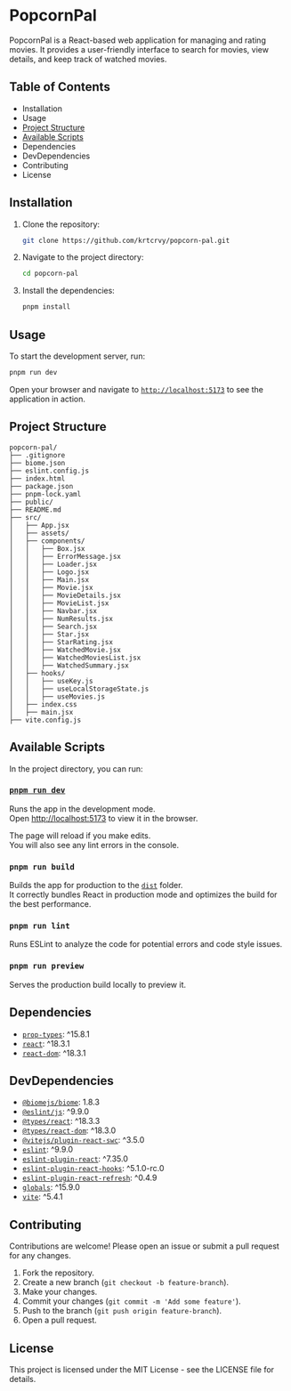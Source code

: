 # PopcornPal

PopcornPal is a React-based web application for managing and rating movies. It provides a user-friendly interface to search for movies, view details, and keep track of watched movies.

## Table of Contents

- Installation
- Usage
- [Project Structure](#project-structure)
- [Available Scripts](#available-scripts)
- Dependencies
- DevDependencies
- Contributing
- License

## Installation

1. Clone the repository:
   ```sh
   git clone https://github.com/krtcrvy/popcorn-pal.git
   ```
2. Navigate to the project directory:
   ```sh
   cd popcorn-pal
   ```
3. Install the dependencies:
   ```sh
   pnpm install
   ```

## Usage

To start the development server, run:

```sh
pnpm run dev
```

Open your browser and navigate to [`http://localhost:5173`](command:_github.copilot.openSymbolFromReferences?%5B%22%22%2C%5B%7B%22uri%22%3A%7B%22scheme%22%3A%22file%22%2C%22authority%22%3A%22%22%2C%22path%22%3A%22%2FUsers%2Fkarbi%2FDocuments%2FGitHub%2Fpopcorn-pal%2FREADME.md%22%2C%22query%22%3A%22%22%2C%22fragment%22%3A%22%22%7D%2C%22pos%22%3A%7B%22line%22%3A27%2C%22character%22%3A35%7D%7D%5D%2C%22a2ef3b6e-9a5b-44f1-95ba-79fb647fc35c%22%5D "Go to definition") to see the application in action.

## Project Structure

```
popcorn-pal/
├── .gitignore
├── biome.json
├── eslint.config.js
├── index.html
├── package.json
├── pnpm-lock.yaml
├── public/
├── README.md
├── src/
│   ├── App.jsx
│   ├── assets/
│   ├── components/
│   │   ├── Box.jsx
│   │   ├── ErrorMessage.jsx
│   │   ├── Loader.jsx
│   │   ├── Logo.jsx
│   │   ├── Main.jsx
│   │   ├── Movie.jsx
│   │   ├── MovieDetails.jsx
│   │   ├── MovieList.jsx
│   │   ├── Navbar.jsx
│   │   ├── NumResults.jsx
│   │   ├── Search.jsx
│   │   ├── Star.jsx
│   │   ├── StarRating.jsx
│   │   ├── WatchedMovie.jsx
│   │   ├── WatchedMoviesList.jsx
│   │   ├── WatchedSummary.jsx
│   ├── hooks/
│   │   ├── useKey.js
│   │   ├── useLocalStorageState.js
│   │   ├── useMovies.js
│   ├── index.css
│   ├── main.jsx
├── vite.config.js
```

## Available Scripts

In the project directory, you can run:

### [`pnpm run dev`](command:_github.copilot.openSymbolFromReferences?%5B%22%22%2C%5B%7B%22uri%22%3A%7B%22scheme%22%3A%22file%22%2C%22authority%22%3A%22%22%2C%22path%22%3A%22%2FUsers%2Fkarbi%2FDocuments%2FGitHub%2Fpopcorn-pal%2FREADME.md%22%2C%22query%22%3A%22%22%2C%22fragment%22%3A%22%22%7D%2C%22pos%22%3A%7B%22line%22%3A24%2C%22character%22%3A0%7D%7D%5D%2C%22a2ef3b6e-9a5b-44f1-95ba-79fb647fc35c%22%5D "Go to definition")

Runs the app in the development mode.\
Open [http://localhost:5173](http://localhost:5173) to view it in the browser.

The page will reload if you make edits.\
You will also see any lint errors in the console.

### `pnpm run build`

Builds the app for production to the [`dist`](command:_github.copilot.openSymbolFromReferences?%5B%22%22%2C%5B%7B%22uri%22%3A%7B%22scheme%22%3A%22file%22%2C%22authority%22%3A%22%22%2C%22path%22%3A%22%2FUsers%2Fkarbi%2FDocuments%2FGitHub%2Fpopcorn-pal%2F.gitignore%22%2C%22query%22%3A%22%22%2C%22fragment%22%3A%22%22%7D%2C%22pos%22%3A%7B%22line%22%3A10%2C%22character%22%3A0%7D%7D%5D%2C%22a2ef3b6e-9a5b-44f1-95ba-79fb647fc35c%22%5D "Go to definition") folder.\
It correctly bundles React in production mode and optimizes the build for the best performance.

### `pnpm run lint`

Runs ESLint to analyze the code for potential errors and code style issues.

### `pnpm run preview`

Serves the production build locally to preview it.

## Dependencies

- [`prop-types`](command:_github.copilot.openSymbolFromReferences?%5B%22%22%2C%5B%7B%22uri%22%3A%7B%22scheme%22%3A%22file%22%2C%22authority%22%3A%22%22%2C%22path%22%3A%22%2FUsers%2Fkarbi%2FDocuments%2FGitHub%2Fpopcorn-pal%2Fpnpm-lock.yaml%22%2C%22query%22%3A%22%22%2C%22fragment%22%3A%22%22%7D%2C%22pos%22%3A%7B%22line%22%3A10%2C%22character%22%3A6%7D%7D%2C%7B%22uri%22%3A%7B%22scheme%22%3A%22file%22%2C%22authority%22%3A%22%22%2C%22path%22%3A%22%2FUsers%2Fkarbi%2FDocuments%2FGitHub%2Fpopcorn-pal%2Fpnpm-lock.yaml%22%2C%22query%22%3A%22%22%2C%22fragment%22%3A%22%22%7D%2C%22pos%22%3A%7B%22line%22%3A1033%2C%22character%22%3A2%7D%7D%2C%7B%22uri%22%3A%7B%22scheme%22%3A%22file%22%2C%22authority%22%3A%22%22%2C%22path%22%3A%22%2FUsers%2Fkarbi%2FDocuments%2FGitHub%2Fpopcorn-pal%2Fpnpm-lock.yaml%22%2C%22query%22%3A%22%22%2C%22fragment%22%3A%22%22%7D%2C%22pos%22%3A%7B%22line%22%3A1822%2C%22character%22%3A6%7D%7D%2C%7B%22uri%22%3A%7B%22scheme%22%3A%22file%22%2C%22authority%22%3A%22%22%2C%22path%22%3A%22%2FUsers%2Fkarbi%2FDocuments%2FGitHub%2Fpopcorn-pal%2Fpnpm-lock.yaml%22%2C%22query%22%3A%22%22%2C%22fragment%22%3A%22%22%7D%2C%22pos%22%3A%7B%22line%22%3A2225%2C%22character%22%3A2%7D%7D%5D%2C%22a2ef3b6e-9a5b-44f1-95ba-79fb647fc35c%22%5D "Go to definition"): ^15.8.1
- [`react`](command:_github.copilot.openSymbolFromReferences?%5B%22%22%2C%5B%7B%22uri%22%3A%7B%22scheme%22%3A%22file%22%2C%22authority%22%3A%22%22%2C%22path%22%3A%22%2FUsers%2Fkarbi%2FDocuments%2FGitHub%2Fpopcorn-pal%2Fpackage.json%22%2C%22query%22%3A%22%22%2C%22fragment%22%3A%22%22%7D%2C%22pos%22%3A%7B%22line%22%3A13%2C%22character%22%3A5%7D%7D%2C%7B%22uri%22%3A%7B%22scheme%22%3A%22file%22%2C%22authority%22%3A%22%22%2C%22path%22%3A%22%2FUsers%2Fkarbi%2FDocuments%2FGitHub%2Fpopcorn-pal%2Fpnpm-lock.yaml%22%2C%22query%22%3A%22%22%2C%22fragment%22%3A%22%22%7D%2C%22pos%22%3A%7B%22line%22%3A13%2C%22character%22%3A6%7D%7D%2C%7B%22uri%22%3A%7B%22scheme%22%3A%22file%22%2C%22authority%22%3A%22%22%2C%22path%22%3A%22%2FUsers%2Fkarbi%2FDocuments%2FGitHub%2Fpopcorn-pal%2Fpnpm-lock.yaml%22%2C%22query%22%3A%22%22%2C%22fragment%22%3A%22%22%7D%2C%22pos%22%3A%7B%22line%22%3A1043%2C%22character%22%3A2%7D%7D%2C%7B%22uri%22%3A%7B%22scheme%22%3A%22file%22%2C%22authority%22%3A%22%22%2C%22path%22%3A%22%2FUsers%2Fkarbi%2FDocuments%2FGitHub%2Fpopcorn-pal%2Fpnpm-lock.yaml%22%2C%22query%22%3A%22%22%2C%22fragment%22%3A%22%22%7D%2C%22pos%22%3A%7B%22line%22%3A1798%2C%22character%22%3A16%7D%7D%2C%7B%22uri%22%3A%7B%22scheme%22%3A%22file%22%2C%22authority%22%3A%22%22%2C%22path%22%3A%22%2FUsers%2Fkarbi%2FDocuments%2FGitHub%2Fpopcorn-pal%2Fpnpm-lock.yaml%22%2C%22query%22%3A%22%22%2C%22fragment%22%3A%22%22%7D%2C%22pos%22%3A%7B%22line%22%3A2229%2C%22character%22%3A6%7D%7D%5D%2C%22a2ef3b6e-9a5b-44f1-95ba-79fb647fc35c%22%5D "Go to definition"): ^18.3.1
- [`react-dom`](command:_github.copilot.openSymbolFromReferences?%5B%22%22%2C%5B%7B%22uri%22%3A%7B%22scheme%22%3A%22file%22%2C%22authority%22%3A%22%22%2C%22path%22%3A%22%2FUsers%2Fkarbi%2FDocuments%2FGitHub%2Fpopcorn-pal%2Fpnpm-lock.yaml%22%2C%22query%22%3A%22%22%2C%22fragment%22%3A%22%22%7D%2C%22pos%22%3A%7B%22line%22%3A16%2C%22character%22%3A6%7D%7D%2C%7B%22uri%22%3A%7B%22scheme%22%3A%22file%22%2C%22authority%22%3A%22%22%2C%22path%22%3A%22%2FUsers%2Fkarbi%2FDocuments%2FGitHub%2Fpopcorn-pal%2Fpnpm-lock.yaml%22%2C%22query%22%3A%22%22%2C%22fragment%22%3A%22%22%7D%2C%22pos%22%3A%7B%22line%22%3A1043%2C%22character%22%3A2%7D%7D%2C%7B%22uri%22%3A%7B%22scheme%22%3A%22file%22%2C%22authority%22%3A%22%22%2C%22path%22%3A%22%2FUsers%2Fkarbi%2FDocuments%2FGitHub%2Fpopcorn-pal%2Fpnpm-lock.yaml%22%2C%22query%22%3A%22%22%2C%22fragment%22%3A%22%22%7D%2C%22pos%22%3A%7B%22line%22%3A2235%2C%22character%22%3A2%7D%7D%5D%2C%22a2ef3b6e-9a5b-44f1-95ba-79fb647fc35c%22%5D "Go to definition"): ^18.3.1

## DevDependencies

- [`@biomejs/biome`](command:_github.copilot.openSymbolFromReferences?%5B%22%22%2C%5B%7B%22uri%22%3A%7B%22scheme%22%3A%22file%22%2C%22authority%22%3A%22%22%2C%22path%22%3A%22%2FUsers%2Fkarbi%2FDocuments%2FGitHub%2Fpopcorn-pal%2Fpnpm-lock.yaml%22%2C%22query%22%3A%22%22%2C%22fragment%22%3A%22%22%7D%2C%22pos%22%3A%7B%22line%22%3A20%2C%22character%22%3A7%7D%7D%2C%7B%22uri%22%3A%7B%22scheme%22%3A%22file%22%2C%22authority%22%3A%22%22%2C%22path%22%3A%22%2FUsers%2Fkarbi%2FDocuments%2FGitHub%2Fpopcorn-pal%2Fpnpm-lock.yaml%22%2C%22query%22%3A%22%22%2C%22fragment%22%3A%22%22%7D%2C%22pos%22%3A%7B%22line%22%3A1246%2C%22character%22%3A3%7D%7D%5D%2C%22a2ef3b6e-9a5b-44f1-95ba-79fb647fc35c%22%5D "Go to definition"): 1.8.3
- [`@eslint/js`](command:_github.copilot.openSymbolFromReferences?%5B%22%22%2C%5B%7B%22uri%22%3A%7B%22scheme%22%3A%22file%22%2C%22authority%22%3A%22%22%2C%22path%22%3A%22%2FUsers%2Fkarbi%2FDocuments%2FGitHub%2Fpopcorn-pal%2Fpnpm-lock.yaml%22%2C%22query%22%3A%22%22%2C%22fragment%22%3A%22%22%7D%2C%22pos%22%3A%7B%22line%22%3A23%2C%22character%22%3A7%7D%7D%2C%7B%22uri%22%3A%7B%22scheme%22%3A%22file%22%2C%22authority%22%3A%22%22%2C%22path%22%3A%22%2FUsers%2Fkarbi%2FDocuments%2FGitHub%2Fpopcorn-pal%2Fpnpm-lock.yaml%22%2C%22query%22%3A%22%22%2C%22fragment%22%3A%22%22%7D%2C%22pos%22%3A%7B%22line%22%3A1379%2C%22character%22%3A3%7D%7D%2C%7B%22uri%22%3A%7B%22scheme%22%3A%22file%22%2C%22authority%22%3A%22%22%2C%22path%22%3A%22%2FUsers%2Fkarbi%2FDocuments%2FGitHub%2Fpopcorn-pal%2Fpnpm-lock.yaml%22%2C%22query%22%3A%22%22%2C%22fragment%22%3A%22%22%7D%2C%22pos%22%3A%7B%22line%22%3A1843%2C%22character%22%3A7%7D%7D%5D%2C%22a2ef3b6e-9a5b-44f1-95ba-79fb647fc35c%22%5D "Go to definition"): ^9.9.0
- [`@types/react`](command:_github.copilot.openSymbolFromReferences?%5B%22%22%2C%5B%7B%22uri%22%3A%7B%22scheme%22%3A%22file%22%2C%22authority%22%3A%22%22%2C%22path%22%3A%22%2FUsers%2Fkarbi%2FDocuments%2FGitHub%2Fpopcorn-pal%2Fpnpm-lock.yaml%22%2C%22query%22%3A%22%22%2C%22fragment%22%3A%22%22%7D%2C%22pos%22%3A%7B%22line%22%3A26%2C%22character%22%3A7%7D%7D%5D%2C%22a2ef3b6e-9a5b-44f1-95ba-79fb647fc35c%22%5D "Go to definition"): ^18.3.3
- [`@types/react-dom`](command:_github.copilot.openSymbolFromReferences?%5B%22%22%2C%5B%7B%22uri%22%3A%7B%22scheme%22%3A%22file%22%2C%22authority%22%3A%22%22%2C%22path%22%3A%22%2FUsers%2Fkarbi%2FDocuments%2FGitHub%2Fpopcorn-pal%2Fpnpm-lock.yaml%22%2C%22query%22%3A%22%22%2C%22fragment%22%3A%22%22%7D%2C%22pos%22%3A%7B%22line%22%3A29%2C%22character%22%3A7%7D%7D%5D%2C%22a2ef3b6e-9a5b-44f1-95ba-79fb647fc35c%22%5D "Go to definition"): ^18.3.0
- [`@vitejs/plugin-react-swc`](command:_github.copilot.openSymbolFromReferences?%5B%22%22%2C%5B%7B%22uri%22%3A%7B%22scheme%22%3A%22file%22%2C%22authority%22%3A%22%22%2C%22path%22%3A%22%2FUsers%2Fkarbi%2FDocuments%2FGitHub%2Fpopcorn-pal%2Fpnpm-lock.yaml%22%2C%22query%22%3A%22%22%2C%22fragment%22%3A%22%22%7D%2C%22pos%22%3A%7B%22line%22%3A32%2C%22character%22%3A7%7D%7D%5D%2C%22a2ef3b6e-9a5b-44f1-95ba-79fb647fc35c%22%5D "Go to definition"): ^3.5.0
- [`eslint`](command:_github.copilot.openSymbolFromReferences?%5B%22%22%2C%5B%7B%22uri%22%3A%7B%22scheme%22%3A%22file%22%2C%22authority%22%3A%22%22%2C%22path%22%3A%22%2FUsers%2Fkarbi%2FDocuments%2FGitHub%2Fpopcorn-pal%2Fpackage.json%22%2C%22query%22%3A%22%22%2C%22fragment%22%3A%22%22%7D%2C%22pos%22%3A%7B%22line%22%3A8%2C%22character%22%3A13%7D%7D%2C%7B%22uri%22%3A%7B%22scheme%22%3A%22file%22%2C%22authority%22%3A%22%22%2C%22path%22%3A%22%2FUsers%2Fkarbi%2FDocuments%2FGitHub%2Fpopcorn-pal%2Fpnpm-lock.yaml%22%2C%22query%22%3A%22%22%2C%22fragment%22%3A%22%22%7D%2C%22pos%22%3A%7B%22line%22%3A23%2C%22character%22%3A8%7D%7D%2C%7B%22uri%22%3A%7B%22scheme%22%3A%22file%22%2C%22authority%22%3A%22%22%2C%22path%22%3A%22%2FUsers%2Fkarbi%2FDocuments%2FGitHub%2Fpopcorn-pal%2Fpnpm-lock.yaml%22%2C%22query%22%3A%22%22%2C%22fragment%22%3A%22%22%7D%2C%22pos%22%3A%7B%22line%22%3A1350%2C%22character%22%3A4%7D%7D%2C%7B%22uri%22%3A%7B%22scheme%22%3A%22file%22%2C%22authority%22%3A%22%22%2C%22path%22%3A%22%2FUsers%2Fkarbi%2FDocuments%2FGitHub%2Fpopcorn-pal%2Fpnpm-lock.yaml%22%2C%22query%22%3A%22%22%2C%22fragment%22%3A%22%22%7D%2C%22pos%22%3A%7B%22line%22%3A1798%2C%22character%22%3A2%7D%7D%5D%2C%22a2ef3b6e-9a5b-44f1-95ba-79fb647fc35c%22%5D "Go to definition"): ^9.9.0
- [`eslint-plugin-react`](command:_github.copilot.openSymbolFromReferences?%5B%22%22%2C%5B%7B%22uri%22%3A%7B%22scheme%22%3A%22file%22%2C%22authority%22%3A%22%22%2C%22path%22%3A%22%2FUsers%2Fkarbi%2FDocuments%2FGitHub%2Fpopcorn-pal%2Fpnpm-lock.yaml%22%2C%22query%22%3A%22%22%2C%22fragment%22%3A%22%22%7D%2C%22pos%22%3A%7B%22line%22%3A38%2C%22character%22%3A6%7D%7D%2C%7B%22uri%22%3A%7B%22scheme%22%3A%22file%22%2C%22authority%22%3A%22%22%2C%22path%22%3A%22%2FUsers%2Fkarbi%2FDocuments%2FGitHub%2Fpopcorn-pal%2Fpnpm-lock.yaml%22%2C%22query%22%3A%22%22%2C%22fragment%22%3A%22%22%7D%2C%22pos%22%3A%7B%22line%22%3A1798%2C%22character%22%3A2%7D%7D%5D%2C%22a2ef3b6e-9a5b-44f1-95ba-79fb647fc35c%22%5D "Go to definition"): ^7.35.0
- [`eslint-plugin-react-hooks`](command:_github.copilot.openSymbolFromReferences?%5B%22%22%2C%5B%7B%22uri%22%3A%7B%22scheme%22%3A%22file%22%2C%22authority%22%3A%22%22%2C%22path%22%3A%22%2FUsers%2Fkarbi%2FDocuments%2FGitHub%2Fpopcorn-pal%2Fpnpm-lock.yaml%22%2C%22query%22%3A%22%22%2C%22fragment%22%3A%22%22%7D%2C%22pos%22%3A%7B%22line%22%3A41%2C%22character%22%3A6%7D%7D%2C%7B%22uri%22%3A%7B%22scheme%22%3A%22file%22%2C%22authority%22%3A%22%22%2C%22path%22%3A%22%2FUsers%2Fkarbi%2FDocuments%2FGitHub%2Fpopcorn-pal%2Fpnpm-lock.yaml%22%2C%22query%22%3A%22%22%2C%22fragment%22%3A%22%22%7D%2C%22pos%22%3A%7B%22line%22%3A1798%2C%22character%22%3A2%7D%7D%5D%2C%22a2ef3b6e-9a5b-44f1-95ba-79fb647fc35c%22%5D "Go to definition"): ^5.1.0-rc.0
- [`eslint-plugin-react-refresh`](command:_github.copilot.openSymbolFromReferences?%5B%22%22%2C%5B%7B%22uri%22%3A%7B%22scheme%22%3A%22file%22%2C%22authority%22%3A%22%22%2C%22path%22%3A%22%2FUsers%2Fkarbi%2FDocuments%2FGitHub%2Fpopcorn-pal%2Fpnpm-lock.yaml%22%2C%22query%22%3A%22%22%2C%22fragment%22%3A%22%22%7D%2C%22pos%22%3A%7B%22line%22%3A1802%2C%22character%22%3A2%7D%7D%2C%7B%22uri%22%3A%7B%22scheme%22%3A%22file%22%2C%22authority%22%3A%22%22%2C%22path%22%3A%22%2FUsers%2Fkarbi%2FDocuments%2FGitHub%2Fpopcorn-pal%2Fpnpm-lock.yaml%22%2C%22query%22%3A%22%22%2C%22fragment%22%3A%22%22%7D%2C%22pos%22%3A%7B%22line%22%3A44%2C%22character%22%3A6%7D%7D%5D%2C%22a2ef3b6e-9a5b-44f1-95ba-79fb647fc35c%22%5D "Go to definition"): ^0.4.9
- [`globals`](command:_github.copilot.openSymbolFromReferences?%5B%22%22%2C%5B%7B%22uri%22%3A%7B%22scheme%22%3A%22file%22%2C%22authority%22%3A%22%22%2C%22path%22%3A%22%2FUsers%2Fkarbi%2FDocuments%2FGitHub%2Fpopcorn-pal%2Fpackage.json%22%2C%22query%22%3A%22%22%2C%22fragment%22%3A%22%22%7D%2C%22pos%22%3A%7B%22line%22%3A26%2C%22character%22%3A5%7D%7D%2C%7B%22uri%22%3A%7B%22scheme%22%3A%22file%22%2C%22authority%22%3A%22%22%2C%22path%22%3A%22%2FUsers%2Fkarbi%2FDocuments%2FGitHub%2Fpopcorn-pal%2Fpnpm-lock.yaml%22%2C%22query%22%3A%22%22%2C%22fragment%22%3A%22%22%7D%2C%22pos%22%3A%7B%22line%22%3A47%2C%22character%22%3A6%7D%7D%2C%7B%22uri%22%3A%7B%22scheme%22%3A%22file%22%2C%22authority%22%3A%22%22%2C%22path%22%3A%22%2FUsers%2Fkarbi%2FDocuments%2FGitHub%2Fpopcorn-pal%2Fpnpm-lock.yaml%22%2C%22query%22%3A%22%22%2C%22fragment%22%3A%22%22%7D%2C%22pos%22%3A%7B%22line%22%3A1370%2C%22character%22%3A6%7D%7D%5D%2C%22a2ef3b6e-9a5b-44f1-95ba-79fb647fc35c%22%5D "Go to definition"): ^15.9.0
- [`vite`](command:_github.copilot.openSymbolFromReferences?%5B%22%22%2C%5B%7B%22uri%22%3A%7B%22scheme%22%3A%22file%22%2C%22authority%22%3A%22%22%2C%22path%22%3A%22%2FUsers%2Fkarbi%2FDocuments%2FGitHub%2Fpopcorn-pal%2Fpackage.json%22%2C%22query%22%3A%22%22%2C%22fragment%22%3A%22%22%7D%2C%22pos%22%3A%7B%22line%22%3A6%2C%22character%22%3A12%7D%7D%2C%7B%22uri%22%3A%7B%22scheme%22%3A%22file%22%2C%22authority%22%3A%22%22%2C%22path%22%3A%22%2FUsers%2Fkarbi%2FDocuments%2FGitHub%2Fpopcorn-pal%2Fpnpm-lock.yaml%22%2C%22query%22%3A%22%22%2C%22fragment%22%3A%22%22%7D%2C%22pos%22%3A%7B%22line%22%3A32%2C%22character%22%3A8%7D%7D%5D%2C%22a2ef3b6e-9a5b-44f1-95ba-79fb647fc35c%22%5D "Go to definition"): ^5.4.1

## Contributing

Contributions are welcome! Please open an issue or submit a pull request for any changes.

1. Fork the repository.
2. Create a new branch (`git checkout -b feature-branch`).
3. Make your changes.
4. Commit your changes (`git commit -m 'Add some feature'`).
5. Push to the branch (`git push origin feature-branch`).
6. Open a pull request.

## License

This project is licensed under the MIT License - see the LICENSE file for details.
